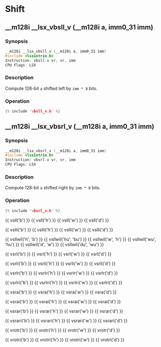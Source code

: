 # Shift

## __m128i __lsx_vbsll_v (__m128i a, imm0_31 imm)

### Synopsis

```c++
__m128i __lsx_vbsll_v (__m128i a, imm0_31 imm)
#include <lsxintrin.h>
Instruction: vbsll.v vr, vr, imm
CPU Flags: LSX
```

### Description

Compute 128-bit `a` shifted left by `imm * 8` bits.

### Operation

```c++
{% include 'vbsll_v.h' %}
```

## __m128i __lsx_vbsrl_v (__m128i a, imm0_31 imm)

### Synopsis

```c++
__m128i __lsx_vbsrl_v (__m128i a, imm0_31 imm)
#include <lsxintrin.h>
Instruction: vbsrl.v vr, vr, imm
CPU Flags: LSX
```

### Description

Compute 128-bit `a` shifted right by `imm * 8` bits.

### Operation

```c++
{% include 'vbsrl_v.h' %}
```

{{ vsll('b') }}
{{ vsll('h') }}
{{ vsll('w') }}
{{ vsll('d') }}

{{ vslli('b') }}
{{ vslli('h') }}
{{ vslli('w') }}
{{ vslli('d') }}

{{ vsllwil('h', 'b') }}
{{ vsllwil('hu', 'bu') }}
{{ vsllwil('w', 'h') }}
{{ vsllwil('wu', 'hu') }}
{{ vsllwil('d', 'w') }}
{{ vsllwil('du', 'wu') }}

{{ vsrl('b') }}
{{ vsrl('h') }}
{{ vsrl('w') }}
{{ vsrl('d') }}

{{ vsrli('b') }}
{{ vsrli('h') }}
{{ vsrli('w') }}
{{ vsrli('d') }}

{{ vsrlr('b') }}
{{ vsrlr('h') }}
{{ vsrlr('w') }}
{{ vsrlr('d') }}

{{ vsrlri('b') }}
{{ vsrlri('h') }}
{{ vsrlri('w') }}
{{ vsrlri('d') }}

{{ vsra('b') }}
{{ vsra('h') }}
{{ vsra('w') }}
{{ vsra('d') }}

{{ vsrai('b') }}
{{ vsrai('h') }}
{{ vsrai('w') }}
{{ vsrai('d') }}

{{ vsrar('b') }}
{{ vsrar('h') }}
{{ vsrar('w') }}
{{ vsrar('d') }}

{{ vsrari('b') }}
{{ vsrari('h') }}
{{ vsrari('w') }}
{{ vsrari('d') }}

{{ vrotr('b') }}
{{ vrotr('h') }}
{{ vrotr('w') }}
{{ vrotr('d') }}

{{ vrotri('b') }}
{{ vrotri('h') }}
{{ vrotri('w') }}
{{ vrotri('d') }}

